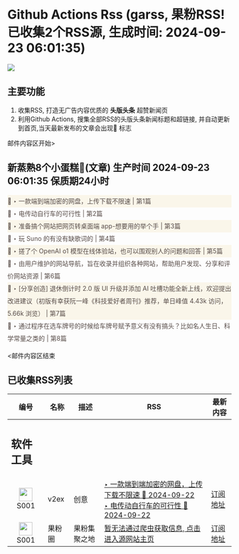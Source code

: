 # Github Actions Rss (garss, 果粉RSS! 已收集2个RSS源, 生成时间: 2024-09-23 06:01:35)

![](https://cdn.jsdelivr.net/gh/xinkeji/garss/_media/ga-rss.png)



## 主要功能
1. 收集RSS, 打造无广告内容优质的 **头版头条** 超赞新闻页
2. 利用Github Actions, 搜集全部RSS的头版头条新闻标题和超链接, 并自动更新到首页,当天最新发布的文章会出现🌈 标志

邮件内容区开始>
<h2>新蒸熟8个小蛋糕🍰(文章) 生产时间 2024-09-23 06:01:35 保质期24小时</h2>

<div style='line-height:3;background-color:#FAF6EA;' ><a href='https://www.v2ex.com/t/1074857#reply3' style="line-height:2;text-decoration:none;display:block;color:#584D49;">🌈 ‣ 一款端到端加密的网盘，上传下载不限速 | 第1篇</a></div><div style='line-height:3;' ><a href='https://www.v2ex.com/t/1074808#reply76' style="line-height:2;text-decoration:none;display:block;color:#584D49;">🌈 ‣ 电传动自行车的可行性 | 第2篇</a></div><div style='line-height:3;background-color:#FAF6EA;' ><a href='https://www.v2ex.com/t/1074872#reply4' style="line-height:2;text-decoration:none;display:block;color:#584D49;">🌈 ‣ 准备搞个网站把网页转桌面端 app-想要用的举个手 | 第3篇</a></div><div style='line-height:3;' ><a href='https://www.v2ex.com/t/1074824#reply2' style="line-height:2;text-decoration:none;display:block;color:#584D49;">🌈 ‣ 玩 Suno 的有没有缺歌词的 | 第4篇</a></div><div style='line-height:3;background-color:#FAF6EA;' ><a href='https://www.v2ex.com/t/1074764#reply15' style="line-height:2;text-decoration:none;display:block;color:#584D49;">🌈 ‣ 搓了个 OpenAI o1 模型在线体验站，也可以围观别人的问题和回答 | 第5篇</a></div><div style='line-height:3;' ><a href='https://www.v2ex.com/t/1074793#reply7' style="line-height:2;text-decoration:none;display:block;color:#584D49;">🌈 ‣ 由用户维护的网站导航，旨在收录并组织各种网站，帮助用户发现、分享和评价网站资源 | 第6篇</a></div><div style='line-height:3;background-color:#FAF6EA;' ><a href='https://www.v2ex.com/t/1074792#reply0' style="line-height:2;text-decoration:none;display:block;color:#584D49;">🌈 ‣ [分享创造] 退休倒计时 2.0 版 UI 升级并添加 AI 吐槽功能全新上线，欢迎提出改进建议（初版有幸获阮一峰《科技爱好者周刊》推荐，单日峰值 4.43k 访问， 5.66k 浏览） | 第7篇</a></div><div style='line-height:3;' ><a href='https://www.v2ex.com/t/1074770#reply4' style="line-height:2;text-decoration:none;display:block;color:#584D49;">🌈 ‣ 通过程序在选车牌号的时候给车牌号赋予意义有没有搞头？比如名人生日、科学常量之类的 | 第8篇</a></div>

<邮件内容区结束

## 已收集RSS列表

| 编号 | 名称 | 描述 | RSS | 最新内容 |
| --- | --- | --- | --- | --- |
| <h2 id="软件工具">软件工具</h2> |  |   |  |  |
| <div id="S001" style="text-align: center;"><img src="https://cdn.jsdelivr.net/gh/zhaoolee/garss/_media/favicon/S001.png" width="30px" style="width:30px;height: auto;"/><br><span>S001</span></div> | v2ex | 创意 | [‣ 一款端到端加密的网盘，上传下载不限速 🌈 2024-09-22](https://www.v2ex.com/t/1074857#reply3)<br/>[‣ 电传动自行车的可行性 🌈 2024-09-22](https://www.v2ex.com/t/1074808#reply76) | [订阅地址](https://www.v2ex.com/feed/tab/creative.xml) |
| <div id="S001" style="text-align: center;"><img src="https://cdn.jsdelivr.net/gh/zhaoolee/garss/_media/favicon/S001.png" width="30px" style="width:30px;height: auto;"/><br><span>S001</span></div> | 果粉圈 | 果粉集聚之地 | [暂无法通过爬虫获取信息, 点击进入源网站主页](https://g0f.cn) | [订阅地址](https://g0f.cn/rss.xml) |



